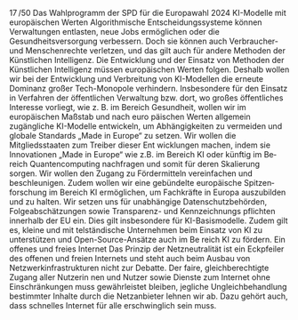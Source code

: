 17 /50
Das Wahlprogramm der SPD für die Europawahl 2024
KI-Modelle mit europäischen Werten
Algorithmische Entscheidungssysteme können Verwaltungen entlasten, neue Jobs ermöglichen oder die 
Gesundheitsversorgung verbessern. Doch sie können auch Verbraucher- und Menschenrechte verletzen, 
und das gilt auch für andere Methoden der Künstlichen Intelligenz. Die Entwicklung und der Einsatz von 
Methoden der Künstlichen Intelligenz müssen europäischen Werten folgen. Deshalb wollen wir bei der 
Entwicklung und Verbreitung von KI-Modellen die erneute Dominanz großer Tech-Monopole verhindern. 
Insbesondere für den Einsatz in Verfahren der öffentlichen Verwaltung bzw. dort, wo großes öffentliches 
Interesse vorliegt, wie z. B. im Bereich Gesundheit, wollen wir im europäischen Maßstab und nach euro­
päischen Werten allgemein zugängliche KI-Modelle entwickeln, um Abhängigkeiten zu vermeiden und 
globale Standards „Made in Europe“ zu setzen. Wir wollen die Mitgliedsstaaten zum Treiber dieser Ent­
wicklungen machen, indem sie Innovationen „Made in Europe“ wie z.B. im Bereich KI oder künftig im Be­
reich Quantencomputing nachfragen und somit für deren Skalierung sorgen. Wir wollen den Zugang zu 
Fördermitteln vereinfachen und beschleunigen. Zudem wollen wir eine gebündelte europäische Spitzen­
forschung im Bereich KI ermöglichen, um Fachkräfte in Europa auszubilden und zu halten. Wir setzen uns 
für unabhängige Datenschutzbehörden, Folgeabschätzungen sowie Transparenz- und Kennzeichnungs­
pflichten innerhalb der EU ein. Dies gilt insbesondere für KI-Basismodelle. Zudem gilt es, kleine und mit­
telständische Unternehmen beim Einsatz von KI zu unterstützen und Open-Source-Ansätze auch im Be­
reich KI zu fördern.
Ein offenes und freies Internet
Das Prinzip der Netzneutralität ist ein Eckpfeiler des offenen und freien Internets und steht auch beim 
Ausbau von Netzwerkinfrastrukturen nicht zur Debatte. Der faire, gleichberechtigte Zugang aller Nutzerin­
nen und Nutzer sowie Dienste zum Internet ohne Einschränkungen muss gewährleistet bleiben, jegliche 
Ungleichbehandlung bestimmter Inhalte durch die Netzanbieter lehnen wir ab. Dazu gehört auch, dass 
schnelles Internet für alle erschwinglich sein muss.

